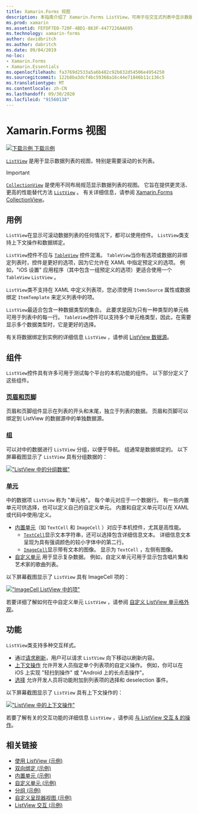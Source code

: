 ```yaml
---
title: Xamarin.Forms 视图
description: 本指南介绍了 Xamarin.Forms ListView，可用于在交互式列表中显示数据。
ms.prod: xamarin
ms.assetid: FEFDF7E0-720F-4BD1-863F-4477226AA695
ms.technology: xamarin-forms
author: davidbritch
ms.author: dabritch
ms.date: 09/04/2019
no-loc:
- Xamarin.Forms
- Xamarin.Essentials
ms.openlocfilehash: fa3769d2533a5a6b482c92b832d54506e4954250
ms.sourcegitcommit: 122b8ba3dcf4bc59368a16c44e71846b11c136c5
ms.translationtype: MT
ms.contentlocale: zh-CN
ms.lasthandoff: 09/30/2020
ms.locfileid: "91560138"
---
```

# <a name="no-locxamarinforms-listview"></a>Xamarin.Forms 视图

[![下载示例](~/media/shared/download.png) 下载示例](https://docs.microsoft.com/samples/xamarin/xamarin-forms-samples/workingwithlistview)

[`ListView`](xref:Xamarin.Forms.ListView) 是用于显示数据列表的视图，特别是需要滚动的长列表。

> [!IMPORTANT]
> [`CollectionView`](xref:Xamarin.Forms.CollectionView) 是使用不同布局规范显示数据列表的视图。 它旨在提供更灵活、更高的性能替代方法 [`ListView`](xref:Xamarin.Forms.ListView) 。 有关详细信息，请参阅 [Xamarin.Forms CollectionView](~/xamarin-forms/user-interface/collectionview/index.md)。

## <a name="use-cases"></a>用例

`ListView`在显示可滚动数据列表的任何情况下，都可以使用控件。 `ListView`类支持上下文操作和数据绑定。

`ListView`控件不应与 [`TableView`](~/xamarin-forms/user-interface/tableview.md) 控件混淆。 `TableView`当你有选项或数据的非绑定列表时，控件是更好的选项，因为它允许在 XAML 中指定预定义的选项。 例如，"iOS 设置" 应用程序（其中包含一组预定义的选项）更适合使用一个 `TableView` `ListView` 。

`ListView`类不支持在 XAML 中定义列表项，您必须使用 `ItemsSource` 属性或数据绑定 `ItemTemplate` 来定义列表中的项。

`ListView`最适合包含一种数据类型的集合。 此要求是因为只有一种类型的单元格可用于列表中的每一行。 `TableView`控件可以支持多个单元格类型，因此，在需要显示多个数据类型时，它是更好的选择。

有关将数据绑定到实例的详细信息 `ListView` ，请参阅 [ListView 数据源](~/xamarin-forms/user-interface/listview/data-and-databinding.md)。

## <a name="components"></a>组件

`ListView`控件具有许多可用于测试每个平台的本机功能的组件。 以下部分定义了这些组件。

### <a name="headers-and-footers"></a>[页眉和页脚](customizing-list-appearance.md#headers-and-footers)

页眉和页脚组件显示在列表的开头和末尾，独立于列表的数据。 页眉和页脚可以绑定到 ListView 的数据源中的单独数据源。

### <a name="groups"></a>[组](customizing-list-appearance.md#grouping)

可以对中的数据进行 `ListView` 分组，以便于导航。 组通常是数据绑定的。 以下屏幕截图显示了 `ListView` 具有分组数据的：

[!["ListView 中的分组数据"](images/grouping-depth-cropped.png)](images/grouping-depth.png#lightbox "ListView 中的分组数据")

### <a name="cells"></a>[单元](customizing-cell-appearance.md)

中的数据项 `ListView` 称为 "单元格"。 每个单元对应于一个数据行。 有一些内置单元可供选择，也可以定义自己的自定义单元。 内置和自定义单元可以在 XAML 或代码中使用/定义。

- [内置单元](customizing-cell-appearance.md#built-in-cells)（如 `TextCell` 和 `ImageCell` ）对应于本机控件，尤其是高性能。
  - [`TextCell`](customizing-cell-appearance.md#textcell)显示文本字符串，还可以选择包含详细信息文本。 详细信息文本呈现为具有强调颜色的较小字体中的第二行。
  - [`ImageCell`](customizing-cell-appearance.md#imagecell)显示带有文本的图像。 显示为 `TextCell` ，左侧有图像。
- [自定义单元](customizing-cell-appearance.md#custom-cells) 用于显示复杂数据。 例如，自定义单元可用于显示包含唱片集和艺术家的歌曲列表。

以下屏幕截图显示了 `ListView` 具有 ImageCell 项的：

[!["ImageCell ListView 中的项"](images/image-cell-default-cropped.png)](images/image-cell-default.png#lightbox "ListView 中的 ImageCell 项")

若要详细了解如何在中自定义单元 `ListView` ，请参阅 [自定义 ListView 单元格外观](customizing-cell-appearance.md)。

## <a name="functionality"></a>功能

`ListView`类支持多种交互样式。

- 通过[请求刷新](interactivity.md#pull-to-refresh)，用户可以请求 `ListView` 向下移动以刷新内容。
- [上下文操作](interactivity.md#context-actions) 允许开发人员指定单个列表项的自定义操作。 例如，你可以在 iOS 上实现 "轻扫到操作" 或 "Android 上的长点击操作"。
- [选择](interactivity.md#selection-and-taps) 允许开发人员将功能附加到列表项的选择和 deselection 事件。

以下屏幕截图显示了 `ListView` 具有上下文操作的：

[!["ListView 中的上下文操作"](images/context-default-cropped.png)](images/context-default.png#lightbox "ListView 中的上下文操作")

若要了解有关的交互功能的详细信息 `ListView` ，请参阅 [与 ListView 交互 & 的操作](interactivity.md)。

## <a name="related-links"></a>相关链接

- [使用 ListView (示例) ](/samples/xamarin/xamarin-forms-samples/workingwithlistview)
- [双向绑定 (示例) ](/samples/xamarin/xamarin-forms-samples/userinterface-listview-switchentrytwobinding)
- [内置单元 (示例) ](/samples/xamarin/xamarin-forms-samples/userinterface-listview-builtincells)
- [自定义单元 (示例) ](/samples/xamarin/xamarin-forms-samples/userinterface-listview-customcells)
- [分组 (示例) ](/samples/xamarin/xamarin-forms-samples/userinterface-listview-grouping)
- [自定义呈现器视图 (示例) ](/samples/xamarin/xamarin-forms-samples/workingwithlistviewnative/)
- [ListView 交互 (示例) ](/samples/xamarin/xamarin-forms-samples/userinterface-listview-interactivity)